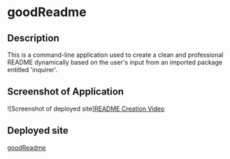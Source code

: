 # goodReadme

## Description
This is a command-line application used to create a clean and professional README dynamically based on the user's input from an imported package entitled 'inquirer'.

## Screenshot of Application
![Screenshot of deployed site][README Creation Video](https://youtu.be/PQAx1SH9JwQ)  

## Deployed site

[goodReadme](https://sford4186.github.io/Day-Planner/)
